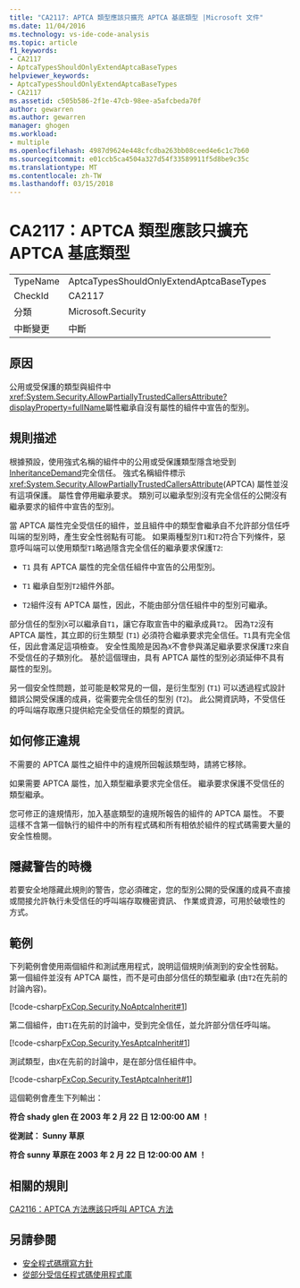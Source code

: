 ```yaml
---
title: "CA2117: APTCA 類型應該只擴充 APTCA 基底類型 |Microsoft 文件"
ms.date: 11/04/2016
ms.technology: vs-ide-code-analysis
ms.topic: article
f1_keywords:
- CA2117
- AptcaTypesShouldOnlyExtendAptcaBaseTypes
helpviewer_keywords:
- AptcaTypesShouldOnlyExtendAptcaBaseTypes
- CA2117
ms.assetid: c505b586-2f1e-47cb-98ee-a5afcbeda70f
author: gewarren
ms.author: gewarren
manager: ghogen
ms.workload:
- multiple
ms.openlocfilehash: 4987d9624e448cfcdba263bb08ceed4e6c1c7b60
ms.sourcegitcommit: e01ccb5ca4504a327d54f33589911f5d8be9c35c
ms.translationtype: MT
ms.contentlocale: zh-TW
ms.lasthandoff: 03/15/2018
---
```

# <a name="ca2117-aptca-types-should-only-extend-aptca-base-types"></a>CA2117：APTCA 類型應該只擴充 APTCA 基底類型

|||
|-|-|
|TypeName|AptcaTypesShouldOnlyExtendAptcaBaseTypes|
|CheckId|CA2117|
|分類|Microsoft.Security|
|中斷變更|中斷|

## <a name="cause"></a>原因

公用或受保護的類型與組件中<xref:System.Security.AllowPartiallyTrustedCallersAttribute?displayProperty=fullName>屬性繼承自沒有屬性的組件中宣告的型別。

## <a name="rule-description"></a>規則描述

根據預設，使用強式名稱的組件中的公用或受保護類型隱含地受到[InheritanceDemand](xref:System.Security.Permissions.SecurityAction#System_Security_Permissions_SecurityAction_InheritanceDemand)完全信任。 強式名稱組件標示<xref:System.Security.AllowPartiallyTrustedCallersAttribute>(APTCA) 屬性並沒有這項保護。 屬性會停用繼承要求。 類別可以繼承型別沒有完全信任的公開沒有繼承要求的組件中宣告的型別。

當 APTCA 屬性完全受信任的組件，並且組件中的類型會繼承自不允許部分信任呼叫端的型別時，產生安全性弱點有可能。 如果兩種型別`T1`和`T2`符合下列條件，惡意呼叫端可以使用類型`T1`略過隱含完全信任的繼承要求保護`T2`:

- `T1` 具有 APTCA 屬性的完全信任組件中宣告的公用型別。

- `T1` 繼承自型別`T2`組件外部。

- `T2`組件沒有 APTCA 屬性，因此，不能由部分信任組件中的型別可繼承。

部分信任的型別`X`可以繼承自`T1`，讓它存取宣告中的繼承成員`T2`。 因為`T2`沒有 APTCA 屬性，其立即的衍生類型 (`T1`) 必須符合繼承要求完全信任。`T1`具有完全信任，因此會滿足這項檢查。 安全性風險是因為`X`不會參與滿足繼承要求保護`T2`來自不受信任的子類別化。 基於這個理由，具有 APTCA 屬性的型別必須延伸不具有屬性的型別。

另一個安全性問題，並可能是較常見的一個，是衍生型別 (`T1`) 可以透過程式設計錯誤公開受保護的成員，從需要完全信任的型別 (`T2`)。 此公開資訊時，不受信任的呼叫端存取應只提供給完全受信任的類型的資訊。

## <a name="how-to-fix-violations"></a>如何修正違規

不需要的 APTCA 屬性之組件中的違規所回報該類型時，請將它移除。

如果需要 APTCA 屬性，加入類型繼承要求完全信任。 繼承要求保護不受信任的類型繼承。

您可修正的違規情形，加入基底類型的違規所報告的組件的 APTCA 屬性。 不要這樣不含第一個執行的組件中的所有程式碼和所有相依於組件的程式碼需要大量的安全性檢閱。

## <a name="when-to-suppress-warnings"></a>隱藏警告的時機

若要安全地隱藏此規則的警告，您必須確定，您的型別公開的受保護的成員不直接或間接允許執行未受信任的呼叫端存取機密資訊、 作業或資源，可用於破壞性的方式。

## <a name="example"></a>範例

下列範例會使用兩個組件和測試應用程式，說明這個規則偵測到的安全性弱點。 第一個組件並沒有 APTCA 屬性，而不是可由部分信任的類型繼承 (由`T2`在先前的討論內容)。

[!code-csharp[FxCop.Security.NoAptcaInherit#1](../code-quality/codesnippet/CSharp/ca2117-aptca-types-should-only-extend-aptca-base-types_1.cs)]

第二個組件，由`T1`在先前的討論中，受到完全信任，並允許部分信任呼叫端。

[!code-csharp[FxCop.Security.YesAptcaInherit#1](../code-quality/codesnippet/CSharp/ca2117-aptca-types-should-only-extend-aptca-base-types_2.cs)]

測試類型，由`X`在先前的討論中，是在部分信任組件中。

[!code-csharp[FxCop.Security.TestAptcaInherit#1](../code-quality/codesnippet/CSharp/ca2117-aptca-types-should-only-extend-aptca-base-types_3.cs)]

這個範例會產生下列輸出：

**符合 shady glen 在 2003 年 2 月 22 日 12:00:00 AM ！**

**從測試： Sunny 草原**

**符合 sunny 草原在 2003 年 2 月 22 日 12:00:00 AM ！**

## <a name="related-rules"></a>相關的規則

[CA2116：APTCA 方法應該只呼叫 APTCA 方法](../code-quality/ca2116-aptca-methods-should-only-call-aptca-methods.md)

## <a name="see-also"></a>另請參閱

- [安全程式碼撰寫方針](/dotnet/standard/security/secure-coding-guidelines)
- [從部分受信任程式碼使用程式庫](/dotnet/framework/misc/using-libraries-from-partially-trusted-code)
